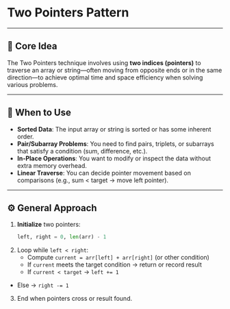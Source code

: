# Two Pointers Pattern

---

## 📌 Core Idea

The Two Pointers technique involves using **two indices (pointers)** to traverse an array or string—often moving from opposite ends or in the same direction—to achieve optimal time and space efficiency when solving various problems.

---

## 🧠 When to Use

- **Sorted Data**: The input array or string is sorted or has some inherent order.  
- **Pair/Subarray Problems**: You need to find pairs, triplets, or subarrays that satisfy a condition (sum, difference, etc.).  
- **In-Place Operations**: You want to modify or inspect the data without extra memory overhead.  
- **Linear Traverse**: You can decide pointer movement based on comparisons (e.g., sum < target → move left pointer).

---

## ⚙️ General Approach

1. **Initialize** two pointers:  
   ```python
   left, right = 0, len(arr) - 1


2. Loop while `left < right`:  
   - Compute `current = arr[left] + arr[right]` (or other condition)  
   - If `current` meets the target condition → return or record result  
   - If `current < target` → `left += 1`  
  - Else → `right -= 1`

3. End when pointers cross or result found.
